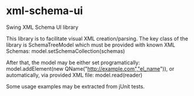 xml-schema-ui
=============

Swing XML Schema UI library

This library is to facilitate visual XML creation/parsing.
The key class of the library is SchemaTreeModel which must be provided with known XML Schemas: model.setSchemaCollection(schemas)

After that, the model may be either set programatically: model.addElement(new QName("http://example.com","el_name")),
or automatically, via provided XML file: model.read(reader)

Some usage examples may be extracted from jUnit tests.
